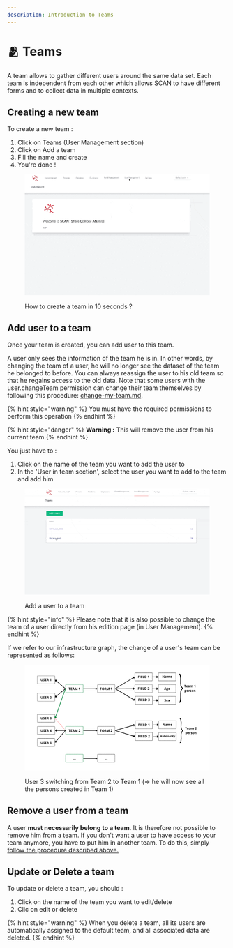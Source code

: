 ```yaml
---
description: Introduction to Teams
---
```


# 🫂 Teams

A team allows to gather different users around the same data set. Each team is independent from each other which allows SCAN to have different forms and to collect data in multiple contexts.

## Creating a new team

To create a new team :

1. Click on Teams (User Management section)
2. Click on Add a team
3. Fill the name and create
4. You're done !

<figure><img src="../.gitbook/assets/create_team.gif" alt=""><figcaption><p>How to create a team in 10 seconds ?</p></figcaption></figure>

## Add user to a team

Once your team is created, you can add user to this team.

A user only sees the information of the team he is in. In other words, by changing the team of a user, he will no longer see the dataset of the team he belonged to before. You can always reassign the user to his old team so that he regains access to the old data. Note that some users with the user.changeTeam permission can change their team themselves by following this procedure: [change-my-team.md](../basic-usage/my-profile/change-my-team.md "mention").

{% hint style="warning" %}
You must have the required permissions to perform this operation
{% endhint %}

{% hint style="danger" %}
**Warning :** This will remove the user from his current team
{% endhint %}

You just have to :

1. Click on the name of the team you want to add the user to
2. In the 'User in team section', select the user you want to add to the team and add him

<figure><img src="../.gitbook/assets/add_user_to_team.gif" alt=""><figcaption><p>Add a user to a team</p></figcaption></figure>

{% hint style="info" %}
Please note that it is also possible to change the team of a user directly from his edition page (in User Management).
{% endhint %}

If we refer to our infrastructure graph, the change of a user's team can be represented as follows:

<figure><img src="../.gitbook/assets/image (1) (3) (1).png" alt=""><figcaption><p>User 3 switching from Team 2 to Team 1 (=> he will now see all the persons created in Team 1)</p></figcaption></figure>

## Remove a user from a team

A user **must necessarily belong to a team**. It is therefore not possible to remove him from a team. If you don't want a user to have access to your team anymore, you have to put him in another team. To do this, simply [follow the procedure described above.](inviting-members.md#add-user-to-a-team)

## Update or Delete a team

To update or delete a team, you should :

1. Click on the name of the team you want to edit/delete
2. Clic on edit or delete

{% hint style="warning" %}
When you delete a team, all its users are automatically assigned to the default team, and all associated data are deleted.
{% endhint %}
